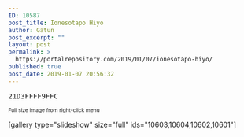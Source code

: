```yaml
---
ID: 10587
post_title: Ionesotapo Hiyo
author: Gatun
post_excerpt: ""
layout: post
permalink: >
  https://portalrepository.com/2019/01/07/ionesotapo-hiyo/
published: true
post_date: 2019-01-07 20:56:32
---
```

<pre>21D3FFFF9FFC</pre>
<span style="font-size: 8pt">Full size image from right-click menu</span>

[gallery type="slideshow" size="full" ids="10603,10604,10602,10601"]